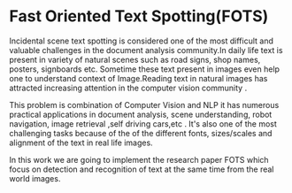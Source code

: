# Fast Oriented Text Spotting(FOTS)
Incidental scene text spotting is considered one of the most difficult and valuable challenges in the document analysis community.In daily life text is present in variety of natural scenes such as road signs, shop names, posters, signboards etc. Sometime these text present in images even help one to understand context of Image.Reading text in natural images has attracted increasing attention in the computer vision community .

This problem is combination of Computer Vision and NLP it has numerous practical applications in document analysis, scene understanding, robot navigation, image retrieval ,self driving cars,etc . It's also one of the most challenging tasks because of the of the different fonts, sizes/scales and alignment of the text in real life images.

In this work we are going to implement the research paper FOTS which focus on detection and recognition of text at the same time from the real world images.

